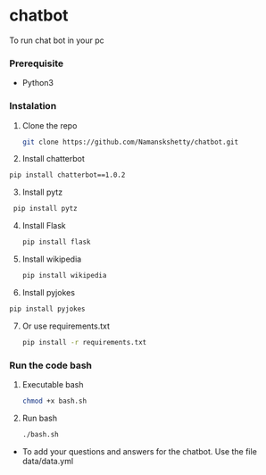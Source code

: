 # chatbot
To run chat bot in your pc
### Prerequisite
* Python3

### Instalation
1. Clone the repo
   ```sh
   git clone https://github.com/Namanskshetty/chatbot.git
   ```
2. Install chatterbot
  ```sh
  pip install chatterbot==1.0.2
  ```
3. Install pytz 
  ```sh
   pip install pytz
  ```
4. Install Flask
    ```sh
    pip install flask
    ```
5. Install wikipedia
    ```sh
    pip install wikipedia
    ````
6. Install pyjokes
  ```sh 
  pip install pyjokes
  ```
7. Or use requirements.txt
   ```sh
   pip install -r requirements.txt
   ```
   
### Run the code bash
1. Executable bash
   ```sh
   chmod +x bash.sh
   ```
2. Run bash 
   ```sh 
   ./bash.sh
   ```

* To add your questions and answers for the chatbot. Use the file data/data.yml
